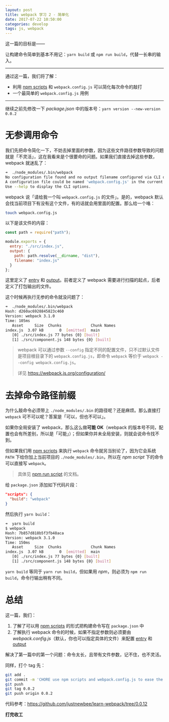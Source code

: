 ```yaml
---
layout: post
title: webpack 学习 2 - 简单化
date: 2017-07-22 10:50:00
categories: develop
tags: js, webpack
---
```


这一篇的目标是——

让构建命令简单到基本不用记：`yarn build` 或 `npm run build`，代替一长串的输入。

---

通过这一篇，我们将了解：

* 利用 [npm scripts] 和 `webpack.config.js` 可以简化每次命令的敲打
* 一个最简单的 `webpack.config.js` 用例

---

继续之前先修改一下 _package.json_ 中的版本号：`yarn version --new-version 0.0.2`

# 无参调用命令

我们先把命令简化一下，不妨去掉里面的参数，因为这些文件路径参数导致的问题就是「不灵活」，这在我看来是个很要命的问题。如果我们直接去掉这些参数，webpack 就迷乱了：

```bash
➜  ./node_modules/.bin/webpack
No configuration file found and no output filename configured via CLI option.
A configuration file could be named 'webpack.config.js' in the current directory.
Use --help to display the CLI options.
```

webpack 说「请给我一个叫 `webpack.config.js` 的文件」。是的，webpack 默认会找当前项目下有没有这个文件，有的话就会用里面的配置。那么给一个咯：

```bash
touch webpack.config.js
```

以下是该文件的内容：

```js
const path = require("path");

module.exports = {
  entry: "./src/index.js",
  output: {
    path: path.resolve(__dirname, "dist"),
    filename: "index.js"
  }
};
```

这里定义了 [entry] 和 [output]。前者定义了 webpack 需要进行扫描的起点，后者定义了打包输出的文件。

这个时候再执行无参的命令就没问题了：

```bash
➜  ./node_modules/.bin/webpack
Hash: d260ac6928845823c460
Version: webpack 3.1.0
Time: 105ms
   Asset     Size  Chunks             Chunk Names
index.js  3.07 kB       0  [emitted]  main
   [0] ./src/index.js 77 bytes {0} [built]
   [1] ./src/component.js 148 bytes {0} [built]
```

> webpack 可以通过参数 `--config` 指定不同的配置文件，只不过默认文件是项目根目录下的 `webpack.config.js`，即命令 `webpack` 等价于 `webpack --config webpack.config.js`。
> 
> 详见 <https://webpack.js.org/configuration/>

# 去掉命令路径前缀

为什么敲命令必须带上 `./node_modules/.bin` 的路径呢？还是麻烦。那么直接打 `webpack` 可不可以呢？答案是「可以，但也不可以」。

如果你全局安装了 webpack，那么这么做**可能 OK**（webpack 的版本号不同，配置也会有所差别，所以是「可能」）；但如果你并未全局安装，则就会说命令找不到。

但如果我们用 [npm scripts] 来执行 `webpack` 命令就另当别论了，因为它会系统 `PATH` 下给你加上当前项目的 `./node_modules/.bin`，所以在 _npm script_ 下的命令可以直接写 `webpack`。

> 具体见 [npm run script](https://docs.npmjs.com/cli/run-script) 的文档。

给 `package.json` 添加如下代码片段：

```json
"scripts": {
  "build": "webpack"
}
```

然后执行 `yarn build`：

```bash
➜  yarn build
$ webpack
Hash: 7b857d818b5f3fb48aca
Version: webpack 3.1.0
Time: 150ms
   Asset     Size  Chunks             Chunk Names
index.js  3.07 kB       0  [emitted]  main
   [0] ./src/index.js 77 bytes {0} [built]
   [1] ./src/component.js 148 bytes {0} [built]
```

`yarn build` 等同于 `yarn run build`，但如果用 _npm_，则必须为 `npm run build`，命令行输出稍有不同。

# 总结

这一篇，我们：

1. 了解了可以用 [npm scripts] 的形式把构建命令写在 `package.json` 中
2. 了解执行 webpack 命令的时候，如果不指定参数则必须要由 _webpack.config.js_（默认，你也可以指定具体的文件）来配置 [entry] 和 [output]

解决了第一篇中的第一个问题：命令太长，且带有文件参数，记不住，也不灵活。

同样，打个 tag 先：

```bash
git add .
git commit -m 'CHORE use npm scripts and webpack.config.js to ease the keyboard pain'
git push
git tag 0.0.2
git push origin 0.0.2
```

代码参考：<https://github.com/justnewbee/learn-webpack/tree/0.0.12>

**打完收工**

[npm scripts]: https://docs.npmjs.com/misc/scripts
[entry]: https://webpack.js.org/concepts/entry-points/
[output]: https://webpack.js.org/concepts/output/